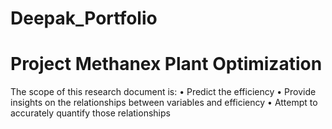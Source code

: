 # Deepak_Portfolio

# Project Methanex Plant Optimization

The scope of this research document is: • Predict the efficiency • Provide insights on the relationships between variables and efficiency • Attempt to accurately quantify those relationships

